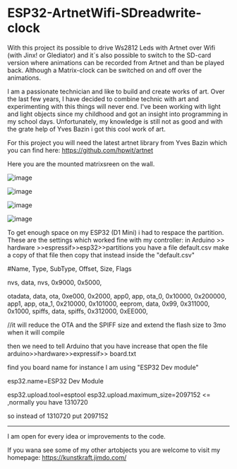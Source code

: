 # ESP32-ArtnetWifi-SDreadwrite-clock
With this project its possible to drive Ws2812 Leds with Artnet over Wifi (with Jinx! or Glediator) and it´s also possible to switch to the SD-card version where animations can be recorded from Artnet and than be played back. Although a Matrix-clock can be switched on and off over the animations.

I am a passionate technician and like to build and create works of art. Over the last few years, I have decided to combine technic with art and experimenting with this things will never end.
I've been working with light and light objects since my childhood and got an insight into programming in my school days. Unfortunately, my knowledge is still not as good and with the grate help of Yves Bazin i got this cool work of art.

For this project you will need the latest artnet library from Yves Bazin which you can find here:
https://github.com/hpwit/artnet

Here you are the mounted matrixsreen on the wall.

![image](https://github.com/weicks/ESP32-ArtnetWifi-SDreadwriteclock/blob/master/pics/wall1.jpg)

![image](https://github.com/weicks/ESP32-ArtnetWifi-SDreadwriteclock/blob/master/pics/wall.jpg)

![image](https://github.com/weicks/ESP32-ArtnetWifi-SDreadwriteclock/blob/master/pics/screen.jpg)

![image](https://github.com/weicks/ESP32-ArtnetWifi-SDreadwriteclock/blob/master/pics/mounting.jpg)

To get enough space on my ESP32 (D1 Mini) i had to respace the partition.
These are the settings which worked fine with my controller:
in Arduino >> hardware >>espressif>>esp32>>partitions you have a file default.csv make a copy of that file
then copy that instead inside the "default.csv"

#Name,   Type, SubType, Offset,  Size, Flags

nvs,      data,   nvs,    0x9000,   0x5000,

otadata,  data,   ota,    0xe000,   0x2000,
app0,     app,    ota_0,  0x10000,  0x200000,
app1,     app,    ota_1,  0x210000, 0x101000,
eeprom,   data,   0x99,   0x311000, 0x1000,
spiffs,   data,   spiffs, 0x312000, 0xEE000,

//it will reduce the OTA and the SPIFF size and extend the flash size to  3mo when it will compile

then we need to tell Arduino that you have increase that
open the file
arduino>>hardware>>expressif>> board.txt

find you board name
for instance I am using "ESP32 Dev module"

esp32.name=ESP32 Dev Module

esp32.upload.tool=esptool
esp32.upload.maximum_size=2097152  <= ,normally you have 1310720

so instead of 1310720 put 2097152

------------------------------------------------------------------------------------------------------

I am open for every idea or improvements to the code.

If you wana see some of my other artobjects you are welcome to visit my homepage: https://kunstkraft.jimdo.com/
